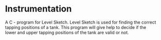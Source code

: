 # Instrumentation
A C - program for Level Sketch.
Level Sketch is used for finding the correct tapping positions of a tank. This program will give help to decide if the lower and upper tapping positions of the tank are valid or not.
